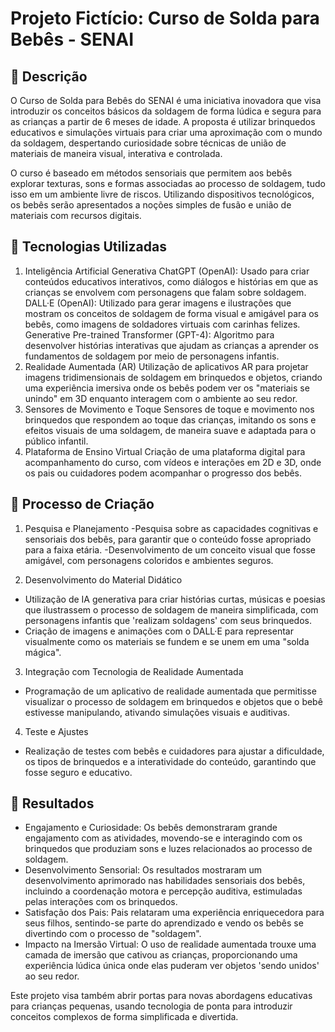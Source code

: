 
# Projeto Fictício: Curso de Solda para Bebês - SENAI

## 📒 Descrição
O Curso de Solda para Bebês do SENAI é uma iniciativa inovadora que visa introduzir os conceitos básicos da soldagem de forma lúdica e segura para as crianças a partir de 6 meses de idade. A proposta é utilizar brinquedos educativos e simulações virtuais para criar uma aproximação com o mundo da soldagem, despertando curiosidade sobre técnicas de união de materiais de maneira visual, interativa e controlada.

O curso é baseado em métodos sensoriais que permitem aos bebês explorar texturas, sons e formas associadas ao processo de soldagem, tudo isso em um ambiente livre de riscos. Utilizando dispositivos tecnológicos, os bebês serão apresentados a noções simples de fusão e união de materiais com recursos digitais.

## 🤖 Tecnologias Utilizadas
1. Inteligência Artificial Generativa
ChatGPT (OpenAI): Usado para criar conteúdos educativos interativos, como diálogos e histórias em que as crianças se envolvem com personagens que falam sobre soldagem.
DALL·E (OpenAI): Utilizado para gerar imagens e ilustrações que mostram os conceitos de soldagem de forma visual e amigável para os bebês, como imagens de soldadores virtuais com carinhas felizes.
Generative Pre-trained Transformer (GPT-4): Algoritmo para desenvolver histórias interativas que ajudam as crianças a aprender os fundamentos de soldagem por meio de personagens infantis.
2. Realidade Aumentada (AR)
Utilização de aplicativos AR para projetar imagens tridimensionais de soldagem em brinquedos e objetos, criando uma experiência imersiva onde os bebês podem ver os "materiais se unindo" em 3D enquanto interagem com o ambiente ao seu redor.
3. Sensores de Movimento e Toque
Sensores de toque e movimento nos brinquedos que respondem ao toque das crianças, imitando os sons e efeitos visuais de uma soldagem, de maneira suave e adaptada para o público infantil.
4. Plataforma de Ensino Virtual
Criação de uma plataforma digital para acompanhamento do curso, com vídeos e interações em 2D e 3D, onde os pais ou cuidadores podem acompanhar o progresso dos bebês.

## 🧐 Processo de Criação
1. Pesquisa e Planejamento
-Pesquisa sobre as capacidades cognitivas e sensoriais dos bebês, para garantir que o conteúdo fosse apropriado para a faixa etária.
-Desenvolvimento de um conceito visual que fosse amigável, com personagens coloridos e ambientes seguros.

2. Desenvolvimento do Material Didático
- Utilização de IA generativa para criar histórias curtas, músicas e poesias que ilustrassem o processo de soldagem de maneira simplificada, com personagens infantis que 'realizam soldagens' com seus brinquedos.
- Criação de imagens e animações com o DALL·E para representar visualmente como os materiais se fundem e se unem em uma "solda mágica".

3. Integração com Tecnologia de Realidade Aumentada
- Programação de um aplicativo de realidade aumentada que permitisse visualizar o processo de soldagem em brinquedos e objetos que o bebê estivesse manipulando, ativando simulações visuais e auditivas.

4. Teste e Ajustes
- Realização de testes com bebês e cuidadores para ajustar a dificuldade, os tipos de brinquedos e a interatividade do conteúdo, garantindo que fosse seguro e educativo.

## 🚀 Resultados
- Engajamento e Curiosidade: Os bebês demonstraram grande engajamento com as atividades, movendo-se e interagindo com os brinquedos que produziam sons e luzes relacionados ao processo de soldagem.
- Desenvolvimento Sensorial: Os resultados mostraram um desenvolvimento aprimorado nas habilidades sensoriais dos bebês, incluindo a coordenação motora e percepção auditiva, estimuladas pelas interações com os brinquedos.
- Satisfação dos Pais: Pais relataram uma experiência enriquecedora para seus filhos, sentindo-se parte do aprendizado e vendo os bebês se divertindo com o processo de "soldagem".
- Impacto na Imersão Virtual: O uso de realidade aumentada trouxe uma camada de imersão que cativou as crianças, proporcionando uma experiência lúdica única onde elas puderam ver objetos 'sendo unidos' ao seu redor.

Este projeto visa também abrir portas para novas abordagens educativas para crianças pequenas, usando tecnologia de ponta para introduzir conceitos complexos de forma simplificada e divertida.




